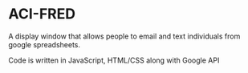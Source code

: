 # ACI-FRED

A display window that allows people to email and text individuals from google spreadsheets.

Code is written in JavaScript, HTML/CSS along with Google API

